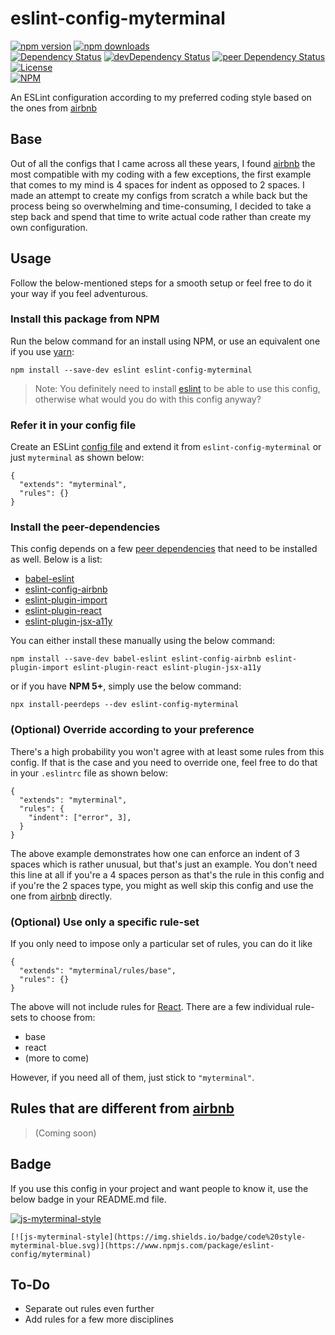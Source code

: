 # eslint-config-myterminal

[![npm version](https://badge.fury.io/js/eslint-config-myterminal.svg)](https://badge.fury.io/js/eslint-config-myterminal)
[![npm downloads](https://img.shields.io/npm/dt/eslint-config-myterminal.svg)](https://www.npmjs.com/package/eslint-config-myterminal)  
[![Dependency Status](https://david-dm.org/myTerminal/eslint-config-myterminal.svg)](https://david-dm.org/myTerminal/eslint-config-myterminal)
[![devDependency Status](https://david-dm.org/myTerminal/eslint-config-myterminal/dev-status.svg)](https://david-dm.org/myTerminal/eslint-config-myterminal#info=devDependencies)
[![peer Dependency Status](https://david-dm.org/myTerminal/eslint-config-myterminal/peer-status.svg)](https://david-dm.org/myTerminal/eslint-config-myterminal#info=peerDependencies)  
[![License](https://img.shields.io/github/license/myTerminal/ample-alerts.svg)](https://opensource.org/licenses/MIT)  
[![NPM](https://nodei.co/npm/eslint-config-myterminal.png?downloads=true&downloadRank=true&stars=true)](https://nodei.co/npm/eslint-config-myterminal/)

An ESLint configuration according to my preferred coding style based on the ones from [airbnb](https://www.npmjs.com/package/eslint-config-airbnb)

## Base

Out of all the configs that I came across all these years, I found [airbnb](https://www.npmjs.com/package/eslint-config-airbnb) the most compatible with my coding with a few exceptions, the first example that comes to my mind is 4 spaces for indent as opposed to 2 spaces. I made an attempt to create my configs from scratch a while back but the process being so overwhelming and time-consuming, I decided to take a step back and spend that time to write actual code rather than create my own configuration.

## Usage

Follow the below-mentioned steps for a smooth setup or feel free to do it your way if you feel adventurous.

### Install this package from NPM

Run the below command for an install using NPM, or use an equivalent one if you use [yarn](https://www.npmjs.com/package/yarn):

    npm install --save-dev eslint eslint-config-myterminal

> Note: You definitely need to install [eslint](https://www.npmjs.com/package/eslint) to be able to use this config, otherwise what would you do with this config anyway?

### Refer it in your config file

Create an ESLint [config file](https://eslint.org/docs/user-guide/configuring) and extend it from `eslint-config-myterminal` or just `myterminal` as shown below:

    {
      "extends": "myterminal",
      "rules": {}
    }

### Install the peer-dependencies

This config depends on a few [peer dependencies](https://nodejs.org/es/blog/npm/peer-dependencies) that need to be installed as well. Below is a list:

- [babel-eslint](https://www.npmjs.com/package/babel-eslint)
- [eslint-config-airbnb](https://www.npmjs.com/package/eslint-config-airbnb)
- [eslint-plugin-import](https://www.npmjs.com/package/eslint-plugin-import)
- [eslint-plugin-react](https://www.npmjs.com/package/eslint-plugin-react)
- [eslint-plugin-jsx-a11y](https://www.npmjs.com/package/eslint-plugin-jsx-a11y)

You can either install these manually using the below command:

    npm install --save-dev babel-eslint eslint-config-airbnb eslint-plugin-import eslint-plugin-react eslint-plugin-jsx-a11y

or if you have **NPM 5+**, simply use the below command:

    npx install-peerdeps --dev eslint-config-myterminal

### (Optional) Override according to your preference

There's a high probability you won't agree with at least some rules from this config. If that is the case and you need to override one, feel free to do that in your `.eslintrc` file as shown below:

    {
      "extends": "myterminal",
      "rules": {
        "indent": ["error", 3],
      }
    }

The above example demonstrates how one can enforce an indent of 3 spaces which is rather unusual, but that's just an example. You don't need this line at all if you're a 4 spaces person as that's the rule in this config and if you're the 2 spaces type, you might as well skip this config and use the one from [airbnb](https://www.npmjs.com/package/eslint-config-airbnb) directly.

### (Optional) Use only a specific rule-set

If you only need to impose only a particular set of rules, you can do it like

    {
      "extends": "myterminal/rules/base",
      "rules": {}
    }

The above will not include rules for [React](https://reactjs.org). There are a few individual rule-sets to choose from:

- base
- react
- (more to come)

However, if you need all of them, just stick to `"myterminal"`.

## Rules that are different from [airbnb](https://www.npmjs.com/package/eslint-config-airbnb)

> (Coming soon)

## Badge

If you use this config in your project and want people to know it, use the below badge in your README.md file.

[![js-myterminal-style](https://img.shields.io/badge/code%20style-myterminal-blue.svg)](https://www.npmjs.com/package/eslint-config/myterminal)

    [![js-myterminal-style](https://img.shields.io/badge/code%20style-myterminal-blue.svg)](https://www.npmjs.com/package/eslint-config/myterminal)

## To-Do

* Separate out rules even further
* Add rules for a few more disciplines
